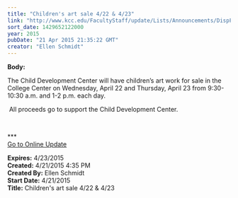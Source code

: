 ```yaml
---
title: "Children's art sale 4/22 & 4/23"
link: "http://www.kcc.edu/FacultyStaff/update/Lists/Announcements/DispForm.aspx?ID=1897"
sort_date: 1429652122000
year: 2015
pubDate: "21 Apr 2015 21:35:22 GMT"
creator: "Ellen Schmidt"
---
```


<div><b>Body:</b> <div class="ExternalClassD98EF95A1DE046E8B7CC98F9A2EAE32E"><p>​The Child Development Center will have children’s art work for sale in the College Center on Wednesday, April 22 and Thursday, April 23 from 9:30-10:30 a.m. and 1-2 p.m. each day.</p>
<p> All proceeds go to support the Child Development Center.</p>
<p> </p>
<p>***<br /><a href="/update">Go to Online Update</a><br /></p></div></div>
<div><b>Expires:</b> 4/23/2015</div>
<div><b>Created:</b> 4/21/2015 4:35 PM</div>
<div><b>Created By:</b> Ellen Schmidt</div>
<div><b>Start Date:</b> 4/21/2015</div>
<div><b>Title:</b> Children&#39;s art sale 4/22 &amp; 4/23</div>
